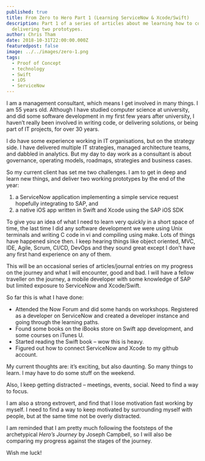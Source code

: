 ```yaml
---
published: true
title: From Zero to Hero Part 1 (Learning ServiceNow & Xcode/Swift)
description: Part 1 of a series of articles about me learning how to code and
  delivering two prototypes.
author: Chris Tham
date: 2018-10-31T22:00:00.000Z
featuredpost: false
image: ../../images/zero-1.png
tags:
  - Proof of Concept
  - technology
  - Swift
  - iOS
  - ServiceNow
---
```


I am a management consultant, which means I get involved in many things. I am 55 years old. Although I have studied computer science at university, and did some software development in my first few years after university, I haven’t really been involved in writing code, or delivering solutions, or being part of IT projects, for over 30 years.

I do have some experience working in IT organisations, but on the strategy side. I have delivered multiple IT strategies, managed architecture teams, and dabbled in analytics. But my day to day work as a consultant is about governance, operating models, roadmaps, strategies and business cases.

So my current client has set me two challenges. I am to get in deep and learn new things, and deliver two working prototypes by the end of the year:

1. a ServiceNow application implementing a simple service request hopefully integrating to SAP, and
2. a native iOS app written in Swift and Xcode using the SAP iOS SDK

To give you an idea of what I need to learn very quickly in a short space of time, the last time I did any software development we were using Unix terminals and writing C code in vi and compiling using make. Lots of things have happened since then. I keep hearing things like object oriented, MVC, IDE, Agile, Scrum, CI/CD, DevOps and they sound great except I don’t have any first hand experience on any of them.

This will be an occasional series of articles/journal entries on my progress on the journey and what I will encounter, good and bad. I will have a fellow traveller on the journey, a mobile developer with some knowledge of SAP but limited exposure to ServiceNow and Xcode/Swift.

So far this is what I have done:

- Attended the Now Forum and did some hands on workshops. Registered as a developer on ServiceNow and created a developer instance and going through the learning paths.
- Found some books on the iBooks store on Swift app development, and some courses on iTunes U.
- Started reading the Swift book – wow this is heavy.
- Figured out how to connect ServiceNow and Xcode to my github account.

My current thoughts are: it’s exciting, but also daunting. So many things to learn. I may have to do some stuff on the weekend.

Also, I keep getting distracted – meetings, events, social. Need to find a way to focus.

I am also a strong extrovert, and find that I lose motivation fast working by myself. I need to find a way to keep motivated by surrounding myself with people, but at the same time not be overly distracted.

I am reminded that I am pretty much following the footsteps of the archetypical _Hero’s Journey_ by Joseph Campbell, so I will also be comparing my progress against the stages of the journey.

Wish me luck!
